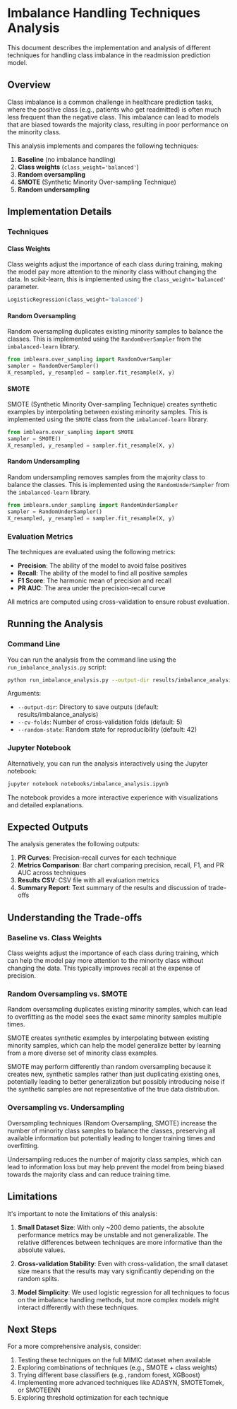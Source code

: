 # Imbalance Handling Techniques Analysis

This document describes the implementation and analysis of different techniques for handling class imbalance in the readmission prediction model.

## Overview

Class imbalance is a common challenge in healthcare prediction tasks, where the positive class (e.g., patients who get readmitted) is often much less frequent than the negative class. This imbalance can lead to models that are biased towards the majority class, resulting in poor performance on the minority class.

This analysis implements and compares the following techniques:

1. **Baseline** (no imbalance handling)
2. **Class weights** (`class_weight='balanced'`)
3. **Random oversampling**
4. **SMOTE** (Synthetic Minority Over-sampling Technique)
5. **Random undersampling**

## Implementation Details

### Techniques

#### Class Weights

Class weights adjust the importance of each class during training, making the model pay more attention to the minority class without changing the data. In scikit-learn, this is implemented using the `class_weight='balanced'` parameter.

```python
LogisticRegression(class_weight='balanced')
```

#### Random Oversampling

Random oversampling duplicates existing minority samples to balance the classes. This is implemented using the `RandomOverSampler` from the `imbalanced-learn` library.

```python
from imblearn.over_sampling import RandomOverSampler
sampler = RandomOverSampler()
X_resampled, y_resampled = sampler.fit_resample(X, y)
```

#### SMOTE

SMOTE (Synthetic Minority Over-sampling Technique) creates synthetic examples by interpolating between existing minority samples. This is implemented using the `SMOTE` class from the `imbalanced-learn` library.

```python
from imblearn.over_sampling import SMOTE
sampler = SMOTE()
X_resampled, y_resampled = sampler.fit_resample(X, y)
```

#### Random Undersampling

Random undersampling removes samples from the majority class to balance the classes. This is implemented using the `RandomUnderSampler` from the `imbalanced-learn` library.

```python
from imblearn.under_sampling import RandomUnderSampler
sampler = RandomUnderSampler()
X_resampled, y_resampled = sampler.fit_resample(X, y)
```

### Evaluation Metrics

The techniques are evaluated using the following metrics:

- **Precision**: The ability of the model to avoid false positives
- **Recall**: The ability of the model to find all positive samples
- **F1 Score**: The harmonic mean of precision and recall
- **PR AUC**: The area under the precision-recall curve

All metrics are computed using cross-validation to ensure robust evaluation.

## Running the Analysis

### Command Line

You can run the analysis from the command line using the `run_imbalance_analysis.py` script:

```bash
python run_imbalance_analysis.py --output-dir results/imbalance_analysis --cv-folds 5
```

Arguments:
- `--output-dir`: Directory to save outputs (default: results/imbalance_analysis)
- `--cv-folds`: Number of cross-validation folds (default: 5)
- `--random-state`: Random state for reproducibility (default: 42)

### Jupyter Notebook

Alternatively, you can run the analysis interactively using the Jupyter notebook:

```bash
jupyter notebook notebooks/imbalance_analysis.ipynb
```

The notebook provides a more interactive experience with visualizations and detailed explanations.

## Expected Outputs

The analysis generates the following outputs:

1. **PR Curves**: Precision-recall curves for each technique
2. **Metrics Comparison**: Bar chart comparing precision, recall, F1, and PR AUC across techniques
3. **Results CSV**: CSV file with all evaluation metrics
4. **Summary Report**: Text summary of the results and discussion of trade-offs

## Understanding the Trade-offs

### Baseline vs. Class Weights

Class weights adjust the importance of each class during training, which can help the model pay more attention to the minority class without changing the data. This typically improves recall at the expense of precision.

### Random Oversampling vs. SMOTE

Random oversampling duplicates existing minority samples, which can lead to overfitting as the model sees the exact same minority samples multiple times.

SMOTE creates synthetic examples by interpolating between existing minority samples, which can help the model generalize better by learning from a more diverse set of minority class examples.

SMOTE may perform differently than random oversampling because it creates new, synthetic samples rather than just duplicating existing ones, potentially leading to better generalization but possibly introducing noise if the synthetic samples are not representative of the true data distribution.

### Oversampling vs. Undersampling

Oversampling techniques (Random Oversampling, SMOTE) increase the number of minority class samples to balance the classes, preserving all available information but potentially leading to longer training times and overfitting.

Undersampling reduces the number of majority class samples, which can lead to information loss but may help prevent the model from being biased towards the majority class and can reduce training time.

## Limitations

It's important to note the limitations of this analysis:

1. **Small Dataset Size**: With only ~200 demo patients, the absolute performance metrics may be unstable and not generalizable. The relative differences between techniques are more informative than the absolute values.

2. **Cross-validation Stability**: Even with cross-validation, the small dataset size means that the results may vary significantly depending on the random splits.

3. **Model Simplicity**: We used logistic regression for all techniques to focus on the imbalance handling methods, but more complex models might interact differently with these techniques.

## Next Steps

For a more comprehensive analysis, consider:

1. Testing these techniques on the full MIMIC dataset when available
2. Exploring combinations of techniques (e.g., SMOTE + class weights)
3. Trying different base classifiers (e.g., random forest, XGBoost)
4. Implementing more advanced techniques like ADASYN, SMOTETomek, or SMOTEENN
5. Exploring threshold optimization for each technique
